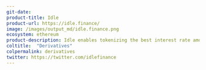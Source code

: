 ```yaml
---
git-date:
product-title: Idle
product-url: https://idle.finance/
image: /images/output_md/idle.finance.png
ecosystem: ethereum
product-description: Idle enables tokenizing the best interest rate among Ethereum money markets. [Interview with Iddle co-founder, Matteo Pandolfi](/idle).
coltitle:  "Derivatives"
colpermalink: derivatives
twitter: https://twitter.com/idlefinance
---
```

